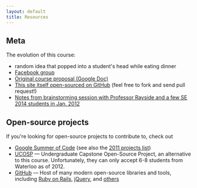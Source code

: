 ```yaml
---
layout: default
title: Resources
---
```



## Meta

The evolution of this course:

- random idea that popped into a student's head while eating dinner
- [Facebook group](http://www.facebook.com/groups/osswaterloo)
- [Original course proposal (Google Doc)](https://docs.google.com/document/d/1yTSIiCd9qjUNOalFboaW_WIGG-UCvn6pQxSKWUgGP18/edit?authkey=CJmR97UH&authkey=CJmR97UH)
- [This site itself open-sourced on GitHub](https://github.com/os499/os499.github.com) (feel free to fork and send pull request!)
- [Notes from brainstorming session with Professor Rayside and a few SE 2014 students in Jan. 2012](https://docs.google.com/document/d/1zEiXZ6apBswFcBqaFWpF4l5ixKWMjCUlUezJRZdxxwY/edit)

## Open-source projects

If you're looking for open-source projects to contribute to, check out

- [Google Summer of Code](http://code.google.com/soc/) (see also the [2011 projects list](http://www.google-melange.com/gsoc/projects/list/google/gsoc2011))
- [UCOSP](http://ucosp.ca/) &mdash; Undergraduate Capstone Open-Source Project, an alternative to this course. Unfortunately, they can only accept 6-8 students from Waterloo as of 2012.
- [GitHub](http://github.com) &mdash; Host of many modern open-source libraries and tools, including [Ruby on Rails](https://github.com/rails/rails), [jQuery](https://github.com/jquery/jquery), and [others](https://github.com/popular/watched)
